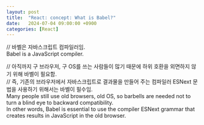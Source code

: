 ```yaml
---
layout: post
title:  "React: concept: What is Babel?"
date:   2024-07-04 09:00:00 +0900
categories: [React]
---
```


// 바벨은 자바스크립트 컴파일러임.   
Babel is a JavaScript compiler.   
   
// 아직까지 구 브라우저, 구 OS를 쓰는 사람들이 많기 때문에 하위 호환을 외면하지 않기 위해 바벨이 필요함.   
// 즉, 기존의 브라우저에서 자바스크립트로 결과물을 만들어 주는 컴파일러 ESNext 문법을 사용하기 위해서는 바벨이 필수임.   
Many people still use old browsers, old OS, so barbells are needed not to turn a blind eye to backward compatibility.   
In other words, Babel is essential to use the compiler ESNext grammar that creates results in JavaScript in the old browser.   
